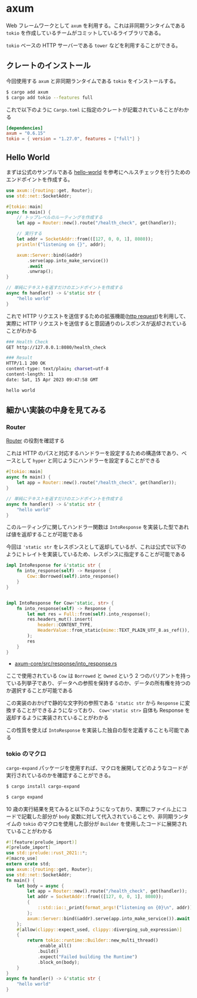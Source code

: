 # axum

Web フレームワークとして `axum` を利用する。これは非同期ランタイムである `tokio` を作成しているチームがコミットしているライブラリである。

`tokio` ベースの HTTP サーバーである `tower` などを利用することができる。

## クレートのインストール

今回使用する `axum` と非同期ランタイムである `tokio` をインストールする。

```bash
$ cargo add axum
$ cargo add tokio --features full
```

これで以下のように `Cargo.toml` に指定のクレートが記載されていることがわかる

```toml
[dependencies]
axum = "0.6.15"
tokio = { version = "1.27.0", features = ["full"] }
```

## Hello World

まずは公式のサンプルである [hello-world](https://github.com/tokio-rs/axum/tree/main/examples/hello-world) を参考にヘルスチェックを行うためのエンドポイントを作成する。

```rs
use axum::{routing::get, Router};
use std::net::SocketAddr;

#[tokio::main]
async fn main() {
    // トップレベルのルーティングを作成する
    let app = Router::new().route("/health_check", get(handler));

    // 実行する
    let addr = SocketAddr::from(([127, 0, 0, 1], 8080));
    println!("listening on {}", addr);

    axum::Server::bind(&addr)
        .serve(app.into_make_service())
        .await
        .unwrap();
}

// 単純にテキストを返すだけのエンドポイントを作成する
async fn handler() -> &'static str {
    "hello world"
}
```

これで HTTP リクエストを送信するための拡張機能([http request](../sample/request.http))を利用して、実際に HTTP リクエストを送信すると意図通りのレスポンスが返却されていることがわかる

```bash
### Health Check
GET http://127.0.0.1:8080/health_check

### Result
HTTP/1.1 200 OK
content-type: text/plain; charset=utf-8
content-length: 11
date: Sat, 15 Apr 2023 09:47:58 GMT

hello world
```

## 細かい実装の中身を見てみる

### Router

[Router](https://docs.rs/axum/latest/axum/routing/struct.Router.html) の役割を確認する

これは HTTP のパスと対応するハンドラーを設定するための構造体であり、ベースとして `hyper` と同じようにハンドラーを設定することができる

```rs
#[tokio::main]
async fn main() {
    let app = Router::new().route("/health_check", get(handler));
}

// 単純にテキストを返すだけのエンドポイントを作成する
async fn handler() -> &'static str {
    "hello world"
}
```

このルーティングに関してハンドラー関数は `IntoResponse` を実装した型であれば値を返却することが可能である

今回は `'static str` をレスポンスとして返却しているが、これは公式で以下のようにトレイトを実装しているため、レスポンスに指定することが可能である

```rs
impl IntoResponse for &'static str {
    fn into_response(self) -> Response {
        Cow::Borrowed(self).into_response()
    }
}


impl IntoResponse for Cow<'static, str> {
    fn into_response(self) -> Response {
        let mut res = Full::from(self).into_response();
        res.headers_mut().insert(
            header::CONTENT_TYPE,
            HeaderValue::from_static(mime::TEXT_PLAIN_UTF_8.as_ref()),
        );
        res
    }
}
```

- [axum-core/src/response/into_response.rs](https://github.com/tokio-rs/axum/blob/7219fd8df520d295faa42b59f77e25ca2818b6b1/axum-core/src/response/into_response.rs#L232-L236)

ここで使用されている `Cow` は `Borrowed` と `Owned` という 2 つのバリアントを持っている列挙子であり、データへの参照を保持するのか、データの所有権を持つのか選択することが可能である

この実装のおかげで静的な文字列の参照である `'static str` から `Response` に変換することができるようになっており、 `Cow<'static str>` 自体も Response を返却するように実装されていることがわかる

この性質を使えば `IntoResponse` を実装した独自の型を定義することも可能である

### tokio のマクロ

`cargo-expand` パッケージを使用すれば、マクロを展開してどのようなコードが実行されているのかを確認することができる。

```bash
$ cargo install cargo-expand

$ cargo expand
```

10 歳の実行結果を見てみると以下のようになっており、実際にファイル上にコードで記載した部分が `body` 変数に対して代入されていることや、非同期ランタイムの `tokio` のマクロを使用した部分が `Builder` を使用したコードに展開されていることがわかる

```rs
#![feature(prelude_import)]
#[prelude_import]
use std::prelude::rust_2021::*;
#[macro_use]
extern crate std;
use axum::{routing::get, Router};
use std::net::SocketAddr;
fn main() {
    let body = async {
        let app = Router::new().route("/health_check", get(handler));
        let addr = SocketAddr::from(([127, 0, 0, 1], 8080));
        {
            ::std::io::_print(format_args!("listening on {0}\n", addr));
        };
        axum::Server::bind(&addr).serve(app.into_make_service()).await.unwrap();
    };
    #[allow(clippy::expect_used, clippy::diverging_sub_expression)]
    {
        return tokio::runtime::Builder::new_multi_thread()
            .enable_all()
            .build()
            .expect("Failed building the Runtime")
            .block_on(body);
    }
}
async fn handler() -> &'static str {
    "hello world"
}
```

